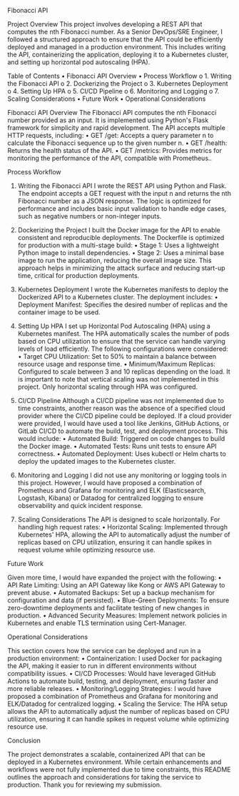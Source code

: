 Fibonacci API

Project Overview
This project involves developing a REST API that computes the nth Fibonacci number. As a Senior DevOps/SRE Engineer, I followed a structured approach to ensure that the API could be efficiently deployed and managed in a production environment. This includes writing the API, containerizing the application, deploying it to a Kubernetes cluster, and setting up horizontal pod autoscaling (HPA).

Table of Contents
•	Fibonacci API Overview
•	Process Workflow
o	1. Writing the Fibonacci API
o	2. Dockerizing the Project
o	3. Kubernetes Deployment
o	4. Setting Up HPA
o	5. CI/CD Pipeline
o	6. Monitoring and Logging
o	7. Scaling Considerations
•	Future Work
•	Operational Considerations

Fibonacci API Overview
The Fibonacci API computes the nth Fibonacci number provided as an input. It is implemented using Python's Flask framework for simplicity and rapid development. The API accepts multiple HTTP requests, including:
•	GET /get: Accepts a query parameter n to calculate the Fibonacci sequence up to the given number n.
•	GET /health: Returns the health status of the API.
•	GET /metrics: Provides metrics for monitoring the performance of the API, compatible with Prometheus..

Process Workflow

1. Writing the Fibonacci API
I wrote the REST API using Python and Flask. The endpoint accepts a GET request with the input n and returns the nth Fibonacci number as a JSON response. The logic is optimized for performance and includes basic input validation to handle edge cases, such as negative numbers or non-integer inputs.

2. Dockerizing the Project
I built the Docker image for the API to enable consistent and reproducible deployments. The Dockerfile is optimized for production with a multi-stage build:
•	Stage 1: Uses a lightweight Python image to install dependencies.
•	Stage 2: Uses a minimal base image to run the application, reducing the overall image size.
This approach helps in minimizing the attack surface and reducing start-up time, critical for production deployments.

3. Kubernetes Deployment
I wrote the Kubernetes manifests to deploy the Dockerized API to a Kubernetes cluster. The deployment includes:
•	Deployment Manifest: Specifies the desired number of replicas and the container image to be used.

4. Setting Up HPA
I set up Horizontal Pod Autoscaling (HPA) using a Kubernetes manifest. The HPA automatically scales the number of pods based on CPU utilization to ensure that the service can handle varying levels of load efficiently. The following configurations were considered:
•	Target CPU Utilization: Set to 50% to maintain a balance between resource usage and response time.
•	Minimum/Maximum Replicas: Configured to scale between 3 and 10 replicas depending on the load.
It is important to note that vertical scaling was not implemented in this project. Only horizontal scaling through HPA was configured.

5. CI/CD Pipeline
Although a CI/CD pipeline was not implemented due to time constraints, another reason was the absence of a specified cloud provider where the CI/CD pipeline could be deployed. If a cloud provider were provided, I would have used a tool like Jenkins, GitHub Actions, or GitLab CI/CD to automate the build, test, and deployment process. This would include:
•	Automated Build: Triggered on code changes to build the Docker image.
•	Automated Tests: Runs unit tests to ensure API correctness.
•	Automated Deployment: Uses kubectl or Helm charts to deploy the updated images to the Kubernetes cluster.

6. Monitoring and Logging
I did not use any monitoring or logging tools in this project. However, I would have proposed a combination of Prometheus and Grafana for monitoring and ELK (Elasticsearch, Logstash, Kibana) or Datadog for centralized logging to ensure observability and quick incident response.

7. Scaling Considerations
The API is designed to scale horizontally. For handling high request rates:
•	Horizontal Scaling: Implemented through Kubernetes' HPA, allowing the API to automatically adjust the number of replicas based on CPU utilization, ensuring it can handle spikes in request volume while optimizing resource use.

Future Work

Given more time, I would have expanded the project with the following:
•	API Rate Limiting: Using an API Gateway like Kong or AWS API Gateway to prevent abuse.
•	Automated Backups: Set up a backup mechanism for configuration and data (if persisted).
•	Blue-Green Deployments: To ensure zero-downtime deployments and facilitate testing of new changes in production.
•	Advanced Security Measures: Implement network policies in Kubernetes and enable TLS termination using Cert-Manager.

Operational Considerations

This section covers how the service can be deployed and run in a production environment:
•	Containerization: I used Docker for packaging the API, making it easier to run in different environments without compatibility issues.
•	CI/CD Processes: Would have leveraged GitHub Actions to automate build, testing, and deployment, ensuring faster and more reliable releases.
•	Monitoring/Logging Strategies: I would have proposed a combination of Prometheus and Grafana for monitoring and ELK/Datadog for centralized logging.
•	Scaling the Service: The HPA setup allows the API to automatically adjust the number of replicas based on CPU utilization, ensuring it can handle spikes in request volume while optimizing resource use.


Conclusion

The project demonstrates a scalable, containerized API that can be deployed in a Kubernetes environment. While certain enhancements and workflows were not fully implemented due to time constraints, this README outlines the approach and considerations for taking the service to production. Thank you for reviewing my submission.



